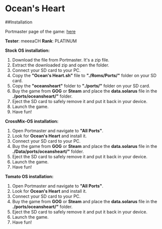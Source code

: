 # Ocean's Heart

##Installation

Portmaster page of the game: [here](https://portmaster.games/detail.html?name=oceansheart)

**Tester**: meeeaCH
**Rank**: PLATINUM

**Stock OS installation:**
1. Download the file from Portmaster. It's a zip file.
2. Extract the downloaded zip and open the folder.
3. Connect your SD card to your PC.
4. Copy the **"Ocean's Heart.sh"** file to **"./Roms/Ports/"** folder on your SD card.
5. Copy the **"oceansheart"** folder to **"./ports/"** folder on your SD card.
6. Buy the game from **GOG** or **Steam** and place the **data.solarus** file in the **./ports/oceansheart/"** folder.
6. Eject the SD card to safely remove it and put it back in your device.
7. Launch the game.
8. Have fun!

**CrossMix-OS installation:**
1. Open Portmaster and navigate to **"All Ports"**.
2. Look for **Ocean's Heart** and install it.
3. Connect your SD card to your PC.
4. Buy the game from **GOG** or **Steam** and place the **data.solarus** file in the **./Data/ports/oceansheart/"** folder.
5. Eject the SD card to safely remove it and put it back in your device.
6. Launch the game.
7. Have fun!

**Tomato OS installation:**
1. Open Portmaster and navigate to **"All Ports"**.
2. Look for **Ocean's Heart** and install it.
3. Connect your SD card to your PC.
4. Buy the game from **GOG** or **Steam** and place the **data.solarus** file in the **./ports/oceansheart/"** folder.
5. Eject the SD card to safely remove it and put it back in your device.
6. Launch the game.
7. Have fun!
